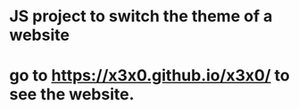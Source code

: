 # JS project to switch the theme of a website
# go to <a href="https://x3x0.github.io/x3x0/"> https://x3x0.github.io/x3x0/ </a>to see the website.
